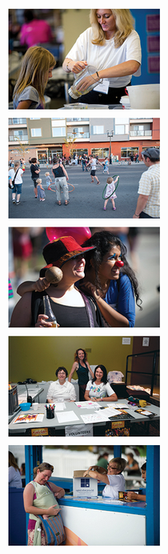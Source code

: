 <!--[![Download 2013 Volunteer Form](/uploads/volunteer-button.jpg)]({{ site.uploads }}Kaleido-Volunteer-Form-2013.pdf)-->

![](/uploads/volunteer1.jpg)

![](/uploads/volunteer2.jpg)

![](/uploads/volunteer3.jpg)

![](/uploads/volunteer4.jpg)

![](/uploads/volunteer5.jpg)
